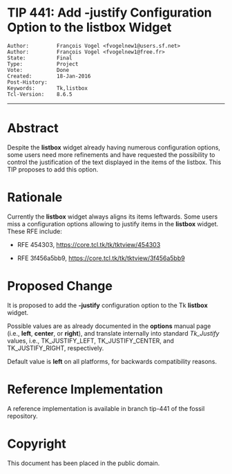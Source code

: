# TIP 441: Add -justify Configuration Option to the listbox Widget
	Author:         François Vogel <fvogelnew1@users.sf.net>
	Author:         François Vogel <fvogelnew1@free.fr>
	State:          Final
	Type:           Project
	Vote:           Done
	Created:        18-Jan-2016
	Post-History:   
	Keywords:       Tk,listbox
	Tcl-Version:    8.6.5
-----

# Abstract

Despite the **listbox** widget already having numerous configuration
options, some users need more refinements and have requested the possibility
to control the justification of the text displayed in the items of the
listbox. This TIP proposes to add this option.

# Rationale

Currently the **listbox** widget always aligns its items leftwards. Some
users miss a configuration options allowing to justify items in the
**listbox** widget. These RFE include:

  * RFE 454303, <https://core.tcl.tk/tk/tktview/454303> 

  * RFE 3f456a5bb9, <https://core.tcl.tk/tk/tktview/3f456a5bb9> 

# Proposed Change

It is proposed to add the **-justify** configuration option to the Tk
**listbox** widget.

Possible values are as already documented in the **options** manual page
\(i.e., **left**, **center**, or **right**\), and translate internally
into standard _Tk\_Justify_ values, i.e., TK\_JUSTIFY\_LEFT, TK\_JUSTIFY\_CENTER,
and TK\_JUSTIFY\_RIGHT, respectively.

Default value is **left** on all platforms, for backwards compatibility reasons.

# Reference Implementation

A reference implementation is available in branch tip-441 of the fossil
repository.

# Copyright

This document has been placed in the public domain.

